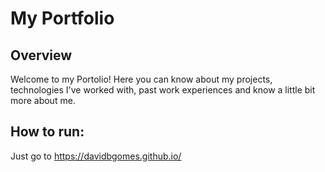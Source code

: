 # My Portfolio

## Overview

Welcome to my Portolio!
Here you can know about my projects, technologies I've worked with, past work experiences and know a little bit more about me.


## How to run:

Just go to https://davidbgomes.github.io/